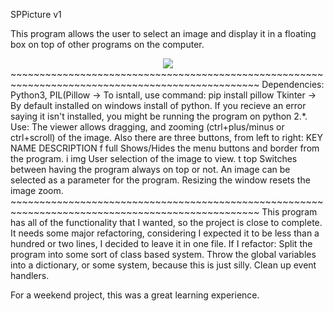 SPPicture v1

This program allows the user to select an image and display it in a floating box on top of 
	other programs on the computer.
<div style="text-align:center">
<img src ="https://cloud.githubusercontent.com/assets/12375983/15807563/22808c78-2b27-11e6-8101-419468ddc6eb.png" /></div>
~~~~~~~~~~~~~~~~~~~~~~~~~~~~~~~~~~~~~~~~~~~~~~~~~~~~~~~~~~~~~~~~~~~~~~~~~~~~~~~~~~~~~~~~~~~~~~~~~
Dependencies:	
		Python3,
		PIL(Pillow	-> To isntall, use command: pip install pillow
		Tkinter		-> By default installed on windows install of python. If you recieve an error saying it isn't
					installed, you might be running the program on python 2.*.
Use:
	The viewer allows dragging, and zooming (ctrl+plus/minus or ctrl+scroll) of the image.
	Also there are three buttons, from left to right:
		KEY	NAME	DESCRIPTION	
		f	full 	Shows/Hides the menu buttons and border from the program.
		i	img	User selection of the image to view.
		t	top	Switches between having the program always on top or not.
	An image can be selected as a parameter for the program.
	Resizing the window resets the image zoom.
~~~~~~~~~~~~~~~~~~~~~~~~~~~~~~~~~~~~~~~~~~~~~~~~~~~~~~~~~~~~~~~~~~~~~~~~~~~~~~~~~~~~~~~~~~~~~~~~~
This program has all of the functionality that I wanted, so the project is close to complete.
It needs some major refactoring, considering I expected it to be less than a hundred or two lines,
 I decided to leave it in one file.
If I refactor:
	Split the program into some sort of class based system.
	Throw the global variables into a dictionary, or some system, because this is just silly.
	Clean up event handlers.


For a weekend project, this was a great learning experience.
